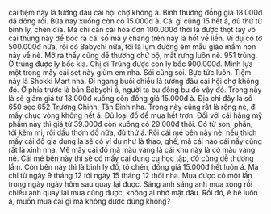 cái tiệm này là tưởng đâu cái hội chợ không à. Bình thường đồng giá 18.000đ đã đông rồi. Bữa nay xuống còn có 15.000đ à. Cái gì cũng 15 hết á, đủ thứ từ bình ly, chén dĩa. Mà chỉ cần cái hóa đơn 100.000đ thôi là được thọt tay vô cái thùng này để bóc ra cái số mà y chang trên này là hốt về liền. Ví dụ có tờ 500.000đ nữa, rồi có Babychi nữa, tôi là lụm đường ẻm mẫu giáo mầm non này về nè. Mở ra thấy cũng dễ thương chứ bộ, mắt rưng luôn nè. 951 trúng. Ờ trúng được ly bốc kìa. Chị ơi Trúng được con ly bốc 900.000đ. Mình lựa một trong mấy cái set này giùm em nha. Sói cũng sói. Bực tức luôn. Tiệm này là Shokki Mart nha. Đi ngang buổi chiều là tưởng đâu cái hội chợ không đó. Ở phía trước là bán Babychi á, người ta bu đông bu đỏ vậy đó. Trong này là sẽ giảm giá từ 18.000đ xuống còn đồng giá 15.000đ à. Địa chỉ đây là số 650 sẹc 652 Trường Chinh, Tân Bình nha. Trong này cũng rất là rộng nè, đi mấy chục vòng không hết á. Đủ loại đồ để mua hết trơn. Đối với cái hàng mỹ phẩm này thì giá từ 39.000đ còn xuống có 29.000đ thôi. Có từ son, phấn, tới kẽm mi, rồi dầu thơm đồ nữa, đủ thứ á. Rồi cái mé bên này nè, nếu thích mấy cái đồ gia dụng là sẽ có ví dụ như là thao, ghế, mà cái nào cái nấy cũng rất là xinh nha. Mê mấy cái đồ mà màu vàng là cái khu này là có màu vàng nè. Cái mé bên này thì sẽ có mấy cái dụng cụ học tập, đồ cũng dễ thương lắm. Còn bên này thì là bình ly đồ, tô chén, đồng giá 15.000đ hết luôn á. Mà chỉ từ ngày 9 tháng 12 tới ngày 15 tháng 12 thôi nha. Mua được có một lần trong ngày ngày hôm sau quay lại được. Sáng anh sáng anh mua xong rồi chiều anh quay lại mua cũng được, không ai nhớ mặt đâu. Rồi đó, ê hề luôn á, muốn mua cái gì mà không được đúng không?